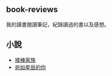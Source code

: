 ## book-reviews

我的讀書閱讀筆記，紀錄讀過的書以及感想。

## 小說
- [接棒家族](https://github.com/a179346/book-reviews/blob/main/%E5%B0%8F%E8%AA%AA/%E6%8E%A5%E6%A3%92%E5%AE%B6%E6%97%8F.md)
- [宛如星辰的你](https://github.com/a179346/book-reviews/blob/main/%E5%B0%8F%E8%AA%AA/%E5%AE%9B%E5%A6%82%E6%98%9F%E8%BE%B0%E7%9A%84%E4%BD%A0.md)